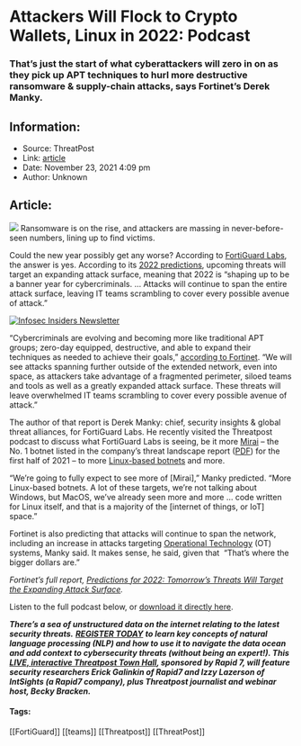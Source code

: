 # Attackers Will Flock to Crypto Wallets, Linux in 2022:  Podcast
### That’s just the start of what cyberattackers will zero in on as they pick up APT techniques to hurl more destructive ransomware & supply-chain attacks, says Fortinet’s Derek Manky. 

## Information:
+ Source: ThreatPost
+ Link: [article](https://kasperskycontenthub.com/threatpost-global/?p=176546)
+ Date: November 23, 2021  4:09 pm
+ Author: Unknown


## Article:
![](https://media.threatpost.com/wp-content/uploads/sites/103/2021/11/23123447/crystal-ball-gfc10366a7_1280-e1637688901816.jpeg)
Ransomware is on the rise, and attackers are massing in never-before-seen numbers, lining up to find victims.


Could the new year possibly get any worse? According to [FortiGuard Labs](https://www.fortinet.com/fortiguard/labs?utm_source=blog&utm_campaign=fortiguardlabs), the answer is yes. According to its [2022 predictions](https://www.fortinet.com/blog/threat-research/security-predictions-for-2022-tomorrows-threats-will-target-the-expanding-attack-surface), upcoming threats will target an expanding attack surface, meaning that 2022 is “shaping up to be a banner year for cybercriminals. … Attacks will continue to span the entire attack surface, leaving IT teams scrambling to cover every possible avenue of attack.”


[![Infosec Insiders Newsletter](https://media.threatpost.com/wp-content/uploads/sites/103/2021/07/10165815/infosec_insiders_in_article_promo.png)](https://threatpost.com/infosec-insider-subscription-page/?utm_source=ART&utm_medium=ART&utm_campaign=InfosecInsiders_Newsletter_Promo/)  

“Cybercriminals are evolving and becoming more like traditional APT groups; zero-day equipped, destructive, and able to expand their techniques as needed to achieve their goals,” [according to Fortinet](https://www.fortinet.com/corporate/about-us/newsroom/press-releases/2021/fortiguard-labs-predicts-cyberattacks-aimed-everything-crypto-wallets-satellite-internet). “We will see attacks spanning further outside of the extended network, even into space, as attackers take advantage of a fragmented perimeter, siloed teams and tools as well as a greatly expanded attack surface. These threats will leave overwhelmed IT teams scrambling to cover every possible avenue of attack.”


The author of that report is Derek Manky: chief, security insights & global threat alliances, for FortiGuard Labs. He recently visited the Threatpost podcast to discuss what FortiGuard Labs is seeing, be it more [Mirai](https://threatpost.com/mirai-variant-sonicwall-d-link-iot/164811/) – the No. 1 botnet listed in the company’s threat landscape report ([PDF](https://www.fortinet.com/content/dam/fortinet/assets/threat-reports/report-threat-landscape-2021.pdf)) for the first half of 2021 – to more [Linux-based botnets](https://threatpost.com/linux-attack-freakout-malware/163137/) and more.


“We’re going to fully expect to see more of [Mirai],” Manky predicted. “More Linux-based botnets. A lot of these targets, we’re not talking about Windows, but MacOS, we’ve already seen more and more … code written for Linux itself, and that is a majority of the [internet of things, or IoT] space.”


Fortinet is also predicting that attacks will continue to span the network, including an increase in attacks targeting [Operational Technology](https://www.fortinet.com/solutions/industries/scada-industrial-control-systems/what-is-ot-security.html?utm_source=blog&utm_campaign=what-is-ot) (OT) systems, Manky said. It makes sense, he said, given that  “That’s where the bigger dollars are.”


*Fortinet’s full report, [Predictions for 2022: Tomorrow’s Threats Will Target the Expanding Attack Surface](https://www.fortinet.com/blog/threat-research/security-predictions-for-2022-tomorrows-threats-will-target-the-expanding-attack-surface).* 


Listen to the full podcast below, or [download it directly here](http://traffic.libsyn.com/digitalunderground/112321_Fortinet_2022_Threat_Trends_Derek_Manky_mixdown.mp3).



***There’s a sea of unstructured data on the internet relating to the latest security threats.*** [***REGISTER TODAY***](https://threatpost.com/webinars/security-threats-natural-language-processing/?utm_source=In+Article&utm_medium=article&utm_campaign=Decoding+the+Data+Ocean:+Security+Threats+%26+Natural+Language+Processing&utm_id=In+Article) ***to learn key concepts of natural language processing (NLP) and how to use it to navigate the data ocean and add context to cybersecurity threats (without being an expert!). This*** [***LIVE, interactive Threatpost Town Hall***](https://threatpost.com/webinars/security-threats-natural-language-processing/?utm_source=In+Article&utm_medium=article&utm_campaign=Decoding+the+Data+Ocean:+Security+Threats+%26+Natural+Language+Processing&utm_id=In+Article)***, sponsored by Rapid 7, will feature security researchers Erick Galinkin of Rapid7 and Izzy Lazerson of IntSights (a Rapid7 company), plus Threatpost journalist and webinar host, Becky Bracken.***




#### Tags:
[[FortiGuard]] [[teams]] [[Threatpost]] [[ThreatPost]]
